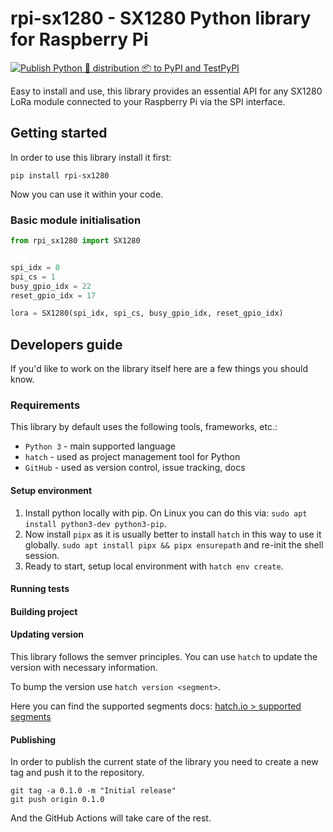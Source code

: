 # rpi-sx1280 - SX1280 Python library for Raspberry Pi

[![Publish Python 🐍 distribution 📦 to PyPI and TestPyPI](https://github.com/enthusiastics-ltd/rpi-sx1280/actions/workflows/hatch-publish.yml/badge.svg)](https://github.com/enthusiastics-ltd/rpi-sx1280/actions/workflows/hatch-publish.yml)

Easy to install and use, this library provides an essential API for any SX1280 LoRa module connected to your Raspberry Pi via the SPI interface.

## Getting started

In order to use this library install it first:

```shell
pip install rpi-sx1280
```

Now you can use it within your code.

### Basic module initialisation

```python
from rpi_sx1280 import SX1280


spi_idx = 0
spi_cs = 1
busy_gpio_idx = 22
reset_gpio_idx = 17

lora = SX1280(spi_idx, spi_cs, busy_gpio_idx, reset_gpio_idx)
```

## Developers guide

If you'd like to work on the library itself here are a few things you should know.

### Requirements

This library by default uses the following tools, frameworks, etc.:

- `Python 3` - main supported language
- `hatch` - used as project management tool for Python
- `GitHub` - used as version control, issue tracking, docs

#### Setup environment

1. Install python locally with pip. On Linux you can do this via: `sudo apt install python3-dev python3-pip`.
2. Now install `pipx` as it is usually better to install `hatch` in this way to use it globally. `sudo apt install pipx && pipx ensurepath` and re-init the shell session.
3. Ready to start, setup local environment with `hatch env create`.

#### Running tests

#### Building project

#### Updating version 

This library follows the semver principles. You can use `hatch` to update the version with necessary information.

To bump the version use `hatch version <segment>`.

Here you can find the supported segments docs: [hatch.io > supported segments](https://hatch.pypa.io/latest/version/#supported-segments)

#### Publishing

In order to publish the current state of the library you need to create a new tag and push it to the repository.

```shell
git tag -a 0.1.0 -m "Initial release"
git push origin 0.1.0
```

And the GitHub Actions will take care of the rest.
